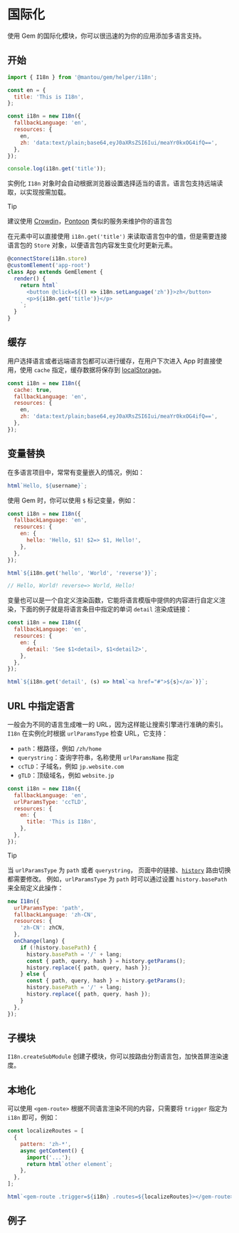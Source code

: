 # 国际化

使用 Gem 的国际化模块，你可以很迅速的为你的应用添加多语言支持。

## 开始

```js
import { I18n } from '@mantou/gem/helper/i18n';

const en = {
  title: 'This is I18n',
};

const i18n = new I18n({
  fallbackLanguage: 'en',
  resources: {
    en,
    zh: 'data:text/plain;base64,eyJ0aXRsZSI6Iui/meaYr0kxOG4ifQ==',
  },
});

console.log(i18n.get('title'));
```

实例化 `I18n` 对象时会自动根据浏览器设置选择适当的语言。语言包支持远端读取，以实现按需加载。

> [!TIP]
> 建议使用 [Crowdin](https://crowdin.com/)，[Pontoon](https://github.com/mozilla/pontoon/) 类似的服务来维护你的语言包

在元素中可以直接使用 `i18n.get('title')` 来读取语言包中的值，但是需要连接语言包的 `Store` 对象，以便语言包内容发生变化时更新元素。

```js 1
@connectStore(i18n.store)
@customElement('app-root')
class App extends GemElement {
  render() {
    return html`
      <button @click=${() => i18n.setLanguage('zh')}>zh</button>
      <p>${i18n.get('title')}</p>
    `;
  }
}
```

## 缓存

用户选择语言或者远端语言包都可以进行缓存，在用户下次进入 App 时直接使用，使用 `cache` 指定，缓存数据将保存到 [localStorage](https://developer.mozilla.org/en-US/docs/Web/API/Window/localStorage)。

```js 2
const i18n = new I18n({
  cache: true,
  fallbackLanguage: 'en',
  resources: {
    en,
    zh: 'data:text/plain;base64,eyJ0aXRsZSI6Iui/meaYr0kxOG4ifQ==',
  },
});
```

## 变量替换

在多语言项目中，常常有变量嵌入的情况，例如：

```js
html`Hello, ${username}`;
```

使用 Gem 时，你可以使用 `$` 标记变量，例如：

```js
const i18n = new I18n({
  fallbackLanguage: 'en',
  resources: {
    en: {
      hello: 'Hello, $1! $2=> $1, Hello!',
    },
  },
});

html`${i18n.get('hello', 'World', 'reverse')}`;

// Hello, World! reverse=> World, Hello!
```

变量也可以是一个自定义渲染函数，它能将语言模版中提供的内容进行自定义渲染，下面的例子就是将语言条目中指定的单词 `detail` 渲染成链接：

```js
const i18n = new I18n({
  fallbackLanguage: 'en',
  resources: {
    en: {
      detail: 'See $1<detail>, $1<detail2>',
    },
  },
});

html`${i18n.get('detail', (s) => html`<a href="#">${s}</a>`)}`;
```

## URL 中指定语言

一般会为不同的语言生成唯一的 URL，因为这样能让搜索引擎进行准确的索引。`I18n` 在实例化时根据 `urlParamsType` 检查 URL，它支持：

- `path`：根路径，例如 `/zh/home`
- `querystring`：查询字符串，名称使用 `urlParamsName` 指定
- `ccTLD`：子域名，例如 `jp.website.com`
- `gTLD`：顶级域名，例如 `website.jp`

```js
const i18n = new I18n({
  fallbackLanguage: 'en',
  urlParamsType: 'ccTLD',
  resources: {
    en: {
      title: 'This is I18n',
    },
  },
});
```

> [!TIP]
> 当 `urlParamsType` 为 `path` 或者 `querystring`，
> 页面中的链接、[`history`](../../003-api/004-history.md) 路由切换都需要修改。
> 例如，`urlParamsType` 为 `path` 时可以通过设置 `history.basePath` 来全局定义此操作：
>
> ```js
> new I18n({
>   urlParamsType: 'path',
>   fallbackLanguage: 'zh-CN',
>   resources: {
>     'zh-CN': zhCN,
>   },
>   onChange(lang) {
>     if (!history.basePath) {
>       history.basePath = '/' + lang;
>       const { path, query, hash } = history.getParams();
>       history.replace({ path, query, hash });
>     } else {
>       const { path, query, hash } = history.getParams();
>       history.basePath = '/' + lang;
>       history.replace({ path, query, hash });
>     }
>   },
> });
> ```

## 子模块

`I18n.createSubModule` 创建子模块，你可以按路由分割语言包，加快首屏渲染速度。

## 本地化

可以使用 `<gem-route>` 根据不同语言渲染不同的内容，只需要将 `trigger` 指定为 `i18n` 即可，例如：

```js
const localizeRoutes = [
  {
    pattern: 'zh-*',
    async getContent() {
      import('...');
      return html`other element`;
    },
  },
];

html`<gem-route .trigger=${i18n} .routes=${localizeRoutes}></gem-route>`;
```

## 例子

<gbp-raw src="https://raw.githubusercontent.com/mantou132/gem/master/packages/gem-examples/src/i18n/index.ts"></gbp-raw>
